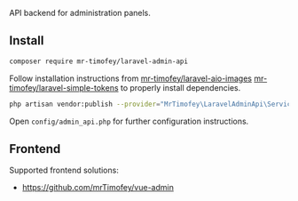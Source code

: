 API backend for administration panels.

## Install

```bash
composer require mr-timofey/laravel-admin-api
```

Follow installation instructions from
[mr-timofey/laravel-aio-images](https://github.com/mrTimofey/laravel-aio-images)
[mr-timofey/laravel-simple-tokens](https://github.com/mrTimofey/laravel-simple-tokens)
to properly install dependencies.

```bash
php artisan vendor:publish --provider="MrTimofey\LaravelAdminApi\ServiceProvider"
```

Open `config/admin_api.php` for further configuration instructions.

## Frontend

Supported frontend solutions:
* https://github.com/mrTimofey/vue-admin